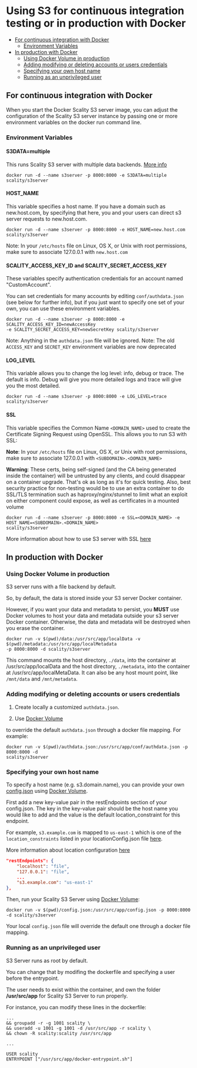 # Using S3 for continuous integration testing or in production with Docker

* [For continuous integration with Docker](#for-continuous-integration-with-docker)
  * [Environment Variables](#environment-variables)
* [In production with Docker](#in-production-with-docker)
  * [Using Docker Volume in production](#using-docker-volume-in-production)
  * [Adding modifying or deleting accounts or users credentials](#adding-modifying-or-deleting-accounts-or-users-credentials)
  * [Specifying your own host name](#specifying-your-own-host-name)
  * [Running as an unprivileged user](#running-as-an-unprivileged-user)

## For continuous integration with Docker

When you start the Docker Scality S3 server image, you can adjust the
configuration of the Scality S3 server instance by passing one or more
environment variables on the docker run command line.

### Environment Variables

#### S3DATA=multiple

This runs Scality S3 server with multiple data backends.
[More info](https://github.com/scality/S3#run-it-with-multiple-data-backends)

```shell
docker run -d --name s3server -p 8000:8000 -e S3DATA=multiple scality/s3server
```

#### HOST_NAME

This variable specifies a host name.
If you have a domain such as new.host.com, by specifying that here,
you and your users can direct s3 server requests to new.host.com.

```shell
docker run -d --name s3server -p 8000:8000 -e HOST_NAME=new.host.com scality/s3server
```

Note: In your `/etc/hosts` file on Linux, OS X, or Unix with root permissions,
make sure to associate 127.0.0.1 with `new.host.com`

#### SCALITY_ACCESS_KEY_ID and SCALITY_SECRET_ACCESS_KEY

These variables specify authentication credentials for an account
named "CustomAccount".

You can set credentials for many accounts by editing `conf/authdata.json`
(see below for further info),
but if you just want to specify one set of your own,
you can use these environment variables.

```shell
docker run -d --name s3server -p 8000:8000 -e SCALITY_ACCESS_KEY_ID=newAccessKey
-e SCALITY_SECRET_ACCESS_KEY=newSecretKey scality/s3server
```

Note: Anything in the `authdata.json` file will be ignored.
Note: The old `ACCESS_KEY` and `SECRET_KEY` environment variables are now
deprecated

#### LOG_LEVEL

This variable allows you to change the log level: info, debug or trace.
The default is info. Debug will give you more detailed logs and trace
will give you the most detailed.

```shell
docker run -d --name s3server -p 8000:8000 -e LOG_LEVEL=trace scality/s3server
```

#### SSL

This variable specifies the Common Name `<DOMAIN_NAME>` used to create the
Certificate Signing Request using OpenSSL. This allows you to run S3 with SSL:

**Note**:
In your `/etc/hosts` file on Linux, OS X, or Unix with root permissions,
make sure to associate 127.0.0.1 with `<SUBDOMAIN>.<DOMAIN_NAME>`

**Warning**:
These certs, being self-signed (and the CA being generated inside the container)
will be untrusted by any clients, and could disappear on a container upgrade.
That's ok as long as it's for quick testing.
Also, best security practice for non-testing would be to use an extra container
to do SSL/TLS termination such as haproxy/nginx/stunnel to limit what an exploit
on either component could expose, as well as certificates in a mounted volume

```shell
docker run -d --name s3server -p 8000:8000 -e SSL=<DOMAIN_NAME> -e HOST_NAME=<SUBDOMAIN>.<DOMAIN_NAME>
scality/s3server
```

More information about how to use S3 server with SSL
[here](https://s3.scality.com/v1.0/page/scality-with-ssl)

## In production with Docker

### Using Docker Volume in production

S3 server runs with a file backend by default.

So, by default, the data is stored inside your S3 server Docker container.

However, if you want your data and metadata to persist, you **MUST** use Docker
volumes to host your data and metadata outside your s3 server Docker container.
Otherwise, the data and metadata will be destroyed when you erase the container.

```shell
docker run -­v $(pwd)/data:/usr/src/app/localData -­v $(pwd)/metadata:/usr/src/app/localMetadata
-p 8000:8000 ­-d scality/s3server
```

This command mounts the host directory, `./data`, into the container at
/usr/src/app/localData and the host directory, `./metadata`, into the container
at /usr/src/app/localMetaData. It can also be any host mount point,
like `/mnt/data` and `/mnt/metadata`.

### Adding modifying or deleting accounts or users credentials

1. Create locally a customized `authdata.json`.

2. Use [Docker Volume](https://docs.docker.com/engine/tutorials/dockervolumes/)

to override the default `authdata.json` through a docker file mapping.
For example:

```shell
docker run -v $(pwd)/authdata.json:/usr/src/app/conf/authdata.json -p 8000:8000 -d
scality/s3server
```

### Specifying your own host name

To specify a host name (e.g. s3.domain.name),
you can provide your own
[config.json](https://github.com/scality/S3/blob/master/config.json)
using [Docker Volume](https://docs.docker.com/engine/tutorials/dockervolumes/).

First add a new key-value pair in the restEndpoints section of your config.json.
The key in the key-value pair should be the host name you would like to add
and the value is the default location_constraint for this endpoint.

For example, `s3.example.com` is mapped to `us-east-1` which is one of
the `location_constraints` listed in your locationConfig.json file
[here](https://github.com/scality/S3/blob/master/locationConfig.json).

More information about location configuration
[here](https://github.com/scality/S3/blob/master/README.md#location-configuration)

```json
"restEndpoints": {
    "localhost": "file",
    "127.0.0.1": "file",
    ...
    "s3.example.com": "us-east-1"
},
```

Then, run your Scality S3 Server using
[Docker Volume](https://docs.docker.com/engine/tutorials/dockervolumes/):

```shell
docker run -v $(pwd)/config.json:/usr/src/app/config.json -p 8000:8000 -d scality/s3server
```

Your local `config.json` file will override the default one through a docker
file mapping.

### Running as an unprivileged user

S3 Server runs as root by default.

You can change that by modifing the dockerfile and specifying a user before the entrypoint.

The user needs to exist within the container,
and own the folder **/usr/src/app** for Scality S3 Server to run properly.

For instance, you can modify these lines in the dockerfile:

```shell
...
&& groupadd -r -g 1001 scality \
&& useradd -u 1001 -g 1001 -d /usr/src/app -r scality \
&& chown -R scality:scality /usr/src/app

...

USER scality
ENTRYPOINT ["/usr/src/app/docker-entrypoint.sh"]
```
